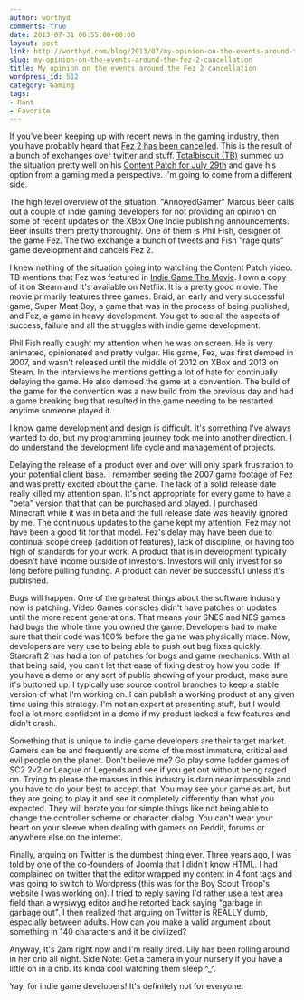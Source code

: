 ```yaml
---
author: worthyd
comments: true
date: 2013-07-31 06:55:00+00:00
layout: post
link: http://worthyd.com/blog/2013/07/my-opinion-on-the-events-around-the-fez-2-cancellation/
slug: my-opinion-on-the-events-around-the-fez-2-cancellation
title: My opinion on the events around the Fez 2 cancellation
wordpress_id: 512
category: Gaming
tags:
- Rant
- Favorite
---
```


If you've been keeping up with recent news in the gaming industry, then you have probably heard that [Fez 2 has been cancelled](http://polytroncorporation.com/fez-ii-cancelled). This is the result of a bunch of exchanges over twitter and stuff. [Totalbiscuit (TB)](https://twitter.com/Totalbiscuit) summed up the situation pretty well on his [Content Patch for July 29th](http://www.youtube.com/watch?v=qyYQnsaJiUI&feature=c4-overview&list=UUy1Ms_5qBTawC-k7PVjHXKQ) and gave his option from a gaming media perspective.  I'm going to come from a different side.

The high level overview of the situation. "AnnoyedGamer" Marcus Beer calls out a couple of indie gaming developers for not providing an opinion on some of recent updates on the XBox One Indie publishing announcements. Beer insults them pretty thoroughly. One of them is Phil Fish, designer of the game Fez. The two exchange a bunch of tweets and Fish "rage quits" game development and cancels Fez 2.

I knew nothing of the situation going into watching the Content Patch video.  TB mentions that Fez was featured in [Indie Game The Movie](http://buy.indiegamethemovie.com/). I own a copy of it on Steam and it's available on Netflix.  It is a pretty good movie. The movie primarily features three games. Braid, an early and very successful game, Super Meat Boy, a game that was in the process of being published, and Fez, a game in heavy development.  You get to see all the aspects of success, failure and all the struggles with indie game development.  

Phil Fish really caught my attention when he was on screen.  He is very animated, opinionated and pretty vulgar.  His game, Fez, was first demoed in 2007, and wasn't released until the middle of 2012 on XBox and 2013 on Steam.  In the interviews he mentions getting a lot of hate for continually delaying the game. He also demoed the game at a convention. The build of the game for the convention was a new build from the previous day and had a game breaking bug that resulted in the game needing to be restarted anytime someone played it.  

I know game development and design is difficult.  It's something I've always wanted to do, but my programming journey took me into another direction. I do understand the development life cycle and management of projects.   

Delaying the release of a product over and over will only spark frustration to your potential client base.  I remember seeing the 2007 game footage of Fez and was pretty excited about the game. The lack of a solid release date really killed my attention span.  It's not appropriate for every game to have a "beta" version that that can be purchased and played.  I purchased Minecraft while it was in beta and the full release date was heavily ignored by me.  The continuous updates to the game kept my attention.  Fez may not have been a good fit for that model.  Fez's delay may have been due to continual scope creep (addition of features), lack of discipline, or having too high of standards for your work. A product that is in development typically doesn't have income outside of investors.  Investors will only invest for so long before pulling funding.  A product can never be successful unless it's published.  

Bugs will happen.  One of the greatest things about the software industry now is patching.  Video Games consoles didn't have patches or updates until the more recent generations. That means your SNES and NES games had bugs the whole time you owned the game. Developers had to make sure that their code was 100% before the game was physically made.  Now, developers are very use to being able to push out bug fixes quickly.  Starcraft 2 has had a ton of patches for bugs and game mechanics.  With all that being said, you can't let that ease of fixing destroy how you code.  If you have a demo or any sort of public showing of your product, make sure it's buttoned up.  I typically use source control branches to keep a stable version of what I'm working on.  I can publish a working product at any given time using this strategy.  I'm not an expert at presenting stuff, but I would feel a lot more confident in a demo if my product lacked a few features and didn't crash.

Something that is unique to indie game developers are their target market.  Gamers can be and frequently are some of the most immature, critical and evil people on the planet.  Don't believe me? Go play some ladder games of SC2 2v2 or League of Legends and see if you get out without being raged on.  Trying to please the masses in this industry is darn near impossible and you have to do your best to accept that. You may see your game as art, but they are going to play it and see it completely differently than what you expected. They will berate you for simple things like not being able to change the controller scheme or character dialog. You can't wear your heart on your sleeve when dealing with gamers on Reddit, forums or anywhere else on the internet.  

Finally, arguing on Twitter is the dumbest thing ever.  Three years ago, I was told by one of the co-founders of Joomla that I didn't know HTML.  I had complained on twitter that the editor wrapped my content in 4 font tags and was going to switch to Wordpress (this was for the Boy Scout Troop's website I was working on).  I tried to reply saying I'd rather use a text area field than a wysiwyg editor and he retorted back saying "garbage in garbage out".  I then realized that arguing on Twitter is REALLY dumb, especially between adults.  How can you make a valid argument about something in 140 characters and it be civilized?

Anyway, It's 2am right now and I'm really tired. Lily has been rolling around in her crib all night. Side Note: Get a camera in your nursery if you have a little on in a crib. Its kinda cool watching them sleep ^_^.

Yay, for indie game developers!  It's definitely not for everyone.
